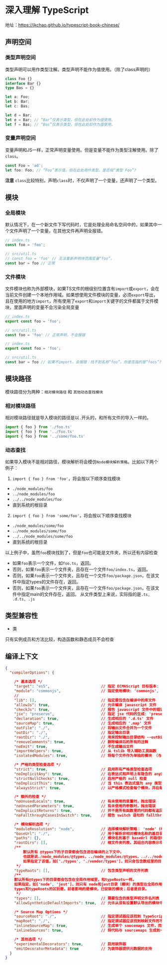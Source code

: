 # 深入理解 TypeScript

地址：https://jkchao.github.io/typescript-book-chinese/

## 声明空间

### 类型声明空间

类型声明可以用作类型注解。类型声明不能作为值使用。（除了class声明的）

```typescript
class Foo {}
interface Bar {}
type Bas = {}

let a: Foo;
let b: Bar;
let c: Bas;

let d = Bar;
let e = Bar; // “Bar”仅表示类型，但在此处却作为值使用。
let f = Bas; // “Bas”仅表示类型，但在此处却作为值使用。
```

### 变量声明空间

变量声明和JS一样，正常声明变量使用。但是变量不能作为类型注解使用。除了`class`。

```typescript
const Foo = 'ad';
let foo: Foo; // “Foo”表示值，但在此处用作类型。是否指“类型 Foo”?
```

**注意**
`class`比较特别，声明`class`时，不仅声明了一个变量，还声明了一个类型。

## 模块

### 全局模块

默认情况下，在一个新文件下写代码时，它是处理全局命名空间中的，如果其中一个文件声明了一个变量，在其他文件再声明全报错。

```typescript
// index.ts
const foo = 'foo';

// src/util.ts
// const foo = 'foo' // 无法重新声明块范围变量“foo”。 
const bar = foo // 正常
```

### 文件模块

文件模块也称为外部模块，如果TS文件的根级别位置含有`import`或`export`，会在当前文件创建一个本地作用域。如果想使用文件模块的变量，必须`export`导出，且在使用的地方`import`，所有使用了`export`和`import`关键字的文件都属于文件模块，里面声明的变量不会污染全局变量

```typescript
// index.ts
export const foo = 'foo';

// src/util.ts
const foo = 'foo' // 正常声明，不会报错 
```

```typescript
// index.ts
export const foo = 'foo';

// src/util.ts
const bar = foo // 如果不import，会报错：找不到名称“foo”。你是否指的是“foos”?
```

## 模块路径

模块路径分为两种：`相对模块路径` 和 `其他动态查找模块`

### 相对模块路径

相对模块路径就是导入模块的路径是以`.`开头的，和所有文件的导入一样的。

```typescript
import { foo } from './foo.ts'
import { foo } from '../foo.ts'
import { foo } from '../some/foo.ts'
```

### 动态查找

如果导入模块不是相对路径，模块解析将会模仿`Node模块解析策略`。比如以下两个例子：

1. `import { foo } from 'foo'`，将会按以下顺序查找模块

- `./node_modules/foo`
- `../node_modules/foo`
- `../../node_modules/foo`
- 直到系统的根目录

2. `import { foo } from 'some/foo'`，将会按以下顺序查找模块

- `./node_modules/some/foo`
- `../node_modules/some/foo`
- `../../node_modules/some/foo`
- 直到系统的根目录

以上例子中，虽然`foo`模块找到了，但是`foo`也可能是文件夹，所以还有内容检查

- 如果`foo`表示一个文件，如`foo.ts`，返回。
- 否则，如果`foo`表示一个文件夹，且存在一个文件`foo/index.ts`，返回。
- 否则，如果`foo`表示一个文件夹，且存在一个文件`foo/package.json`，在该文件中指定types的文件存在，返回。
- 否则，如果`foo`表示一个文件夹，且存在一个文件`foo/package.json`，在该文件中指定main的文件存在，返回。
从文件类型上来说，实际指的是`.ts, .d.ts, .js`

## 类型兼容性

- 类

只有实例成员和方法比较，构造函数和静态成员不会检查

## 编译上下文

```json
{
  "compilerOptions": {

    /* 基本选项 */
    "target": "es5",                       // 指定 ECMAScript 目标版本: 'ES3' (default), 'ES5', 'ES6'/'ES2015', 'ES2016', 'ES2017', or 'ESNEXT'
    "module": "commonjs",                  // 指定使用模块: 'commonjs', 'amd', 'system', 'umd' or 'es2015'
    // 
    "lib": [],                             // 指定要包含在编译中的库文件
    "allowJs": true,                       // 允许编译 javascript 文件
    "checkJs": true,                       // 报告 javascript 文件中的错误
    "jsx": "preserve",                     // 指定 jsx 代码的生成: 'preserve', 'react-native', or 'react'
    "declaration": true,                   // 生成相应的 '.d.ts' 文件
    "sourceMap": true,                     // 生成相应的 '.map' 文件
    "outFile": "./",                       // 将输出文件合并为一个文件
    "outDir": "./",                        // 指定输出目录
    "rootDir": "./",                       // 用来控制输出目录结构 --outDir.
    "removeComments": true,                // 删除编译后的所有的注释
    "noEmit": true,                        // 不生成输出文件
    "importHelpers": true,                 // 从 tslib 导入辅助工具函数
    "isolatedModules": true,               // 将每个文件作为单独的模块 （与 'ts.transpileModule' 类似）.

    /* 严格的类型检查选项 */
    "strict": true,                        // 启用所有严格类型检查选项
    "noImplicitAny": true,                 // 在表达式和声明上有隐含的 any类型时报错
    "strictNullChecks": true,              // 启用严格的 null 检查
    "noImplicitThis": true,                // 当 this 表达式值为 any 类型的时候，生成一个错误
    "alwaysStrict": true,                  // 以严格模式检查每个模块，并在每个文件里加入 'use strict'

    /* 额外的检查 */
    "noUnusedLocals": true,                // 有未使用的变量时，抛出错误
    "noUnusedParameters": true,            // 有未使用的参数时，抛出错误
    "noImplicitReturns": true,             // 并不是所有函数里的代码都有返回值时，抛出错误
    "noFallthroughCasesInSwitch": true,    // 报告 switch 语句的 fallthrough 错误。（即，不允许 switch 的 case 语句贯穿）

    /* 模块解析选项 */
    "moduleResolution": "node",            // 选择模块解析策略： 'node' (Node.js) or 'classic' (TypeScript pre-1.6)
    "baseUrl": "./",                       // 用于解析非相对模块名称的基目录
    "paths": {},                           // 模块名到基于 baseUrl 的路径映射的列表
    "rootDirs": [],                        // 根文件夹列表，其组合内容表示项目运行时的结构内容
    /**
        默认所有 @types下的子目录都会包含进在编译的上下文中，
        也就是说./node_modules/@types，../node_modules/@types，../../node_modules/@types里的类型声明都是可见的。
        如果指定了该值，如['./types', './vendor/types']，则只会包含数组里的目录对应的类型，其他的都会忽略（如@types目录相关的），
     */
    "typeRoots": [],                       // 包含类型声明的文件列表
    /**
    默认所有@types下的目录都会包含在全局作用域里，和typeRoots一样。
    如果指定，如['node', 'jest']，则只有 node和jest目录（模块）的类型在全局作用域，其他的会忽略，如安装了jquery，也会被忽略。
    types和typeRoots的区别是，前者影响的是模块，已安装的模块；后者是目录。
     */
    "types": [],                           // 需要包含的类型声明文件名列表
    "allowSyntheticDefaultImports": true,  // 允许从没有设置默认导出的模块中默认导入。

    /* Source Map Options */
    "sourceRoot": "./",                    // 指定调试器应该找到 TypeScript 文件而不是源文件的位置
    "mapRoot": "./",                       // 指定调试器应该找到映射文件而不是生成文件的位置
    "inlineSourceMap": true,               // 生成单个 soucemaps 文件，而不是将 sourcemaps 生成不同的文件
    "inlineSources": true,                 // 将代码与 sourcemaps 生成到一个文件中，要求同时设置了 --inlineSourceMap 或 --sourceMap 属性

    /* 其他选项 */
    "experimentalDecorators": true,        // 启用装饰器
    "emitDecoratorMetadata": true          // 为装饰器提供元数据的支持
  }
}
```
